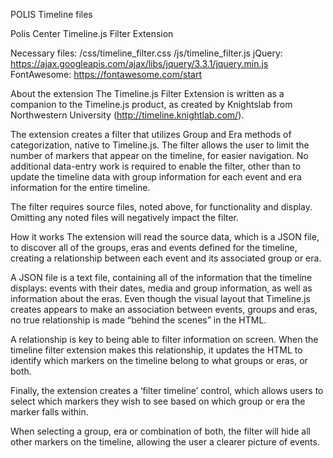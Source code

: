 POLIS Timeline files

Polis Center
Timeline.js Filter Extension

Necessary files:
/css/timeline_filter.css
/js/timeline_filter.js
jQuery: 
https://ajax.googleapis.com/ajax/libs/jquery/3.3.1/jquery.min.js
FontAwesome: 
https://fontawesome.com/start

About the extension
The Timeline.js Filter Extension is written as a companion to the Timeline.js product, as created 
by Knightslab from Northwestern University (http://timeline.knightlab.com/). 

The extension creates a filter that utilizes Group and Era methods of categorization, native to 
Timeline.js. The filter allows the user to limit the number of markers that appear on the timeline, for easier navigation. 
No additional data-entry work is required to enable the filter, other than to update the timeline data with group information for each event and era information for the entire timeline.

The filter requires source files, noted above, for functionality and display. Omitting any noted files will negatively impact the filter.

How it works
The extension will read the source data, which is a JSON file, to discover all of the 
groups, eras and events defined for the timeline, creating a relationship between each event 
and its associated group or era.

A JSON file is a text file, containing all of the information that the timeline displays: events with 
their dates, media and group information, as well as information about the eras.
Even though the visual layout that Timeline.js creates appears to make 
an association between events, groups and eras, no true relationship is made “behind the scenes” in the HTML. 

A relationship is key to being able to filter information on screen. When the 
timeline filter extension makes this relationship, it updates the HTML to identify which markers on the 
timeline belong to what groups or eras, or both.

Finally, the extension creates a ‘filter timeline’ control, which allows users to select which 
markers they wish to see based on which group or era the marker falls within.

When selecting a group, era or combination of both, the filter will hide all other markers on the timeline, allowing 
the user a clearer picture of events.
